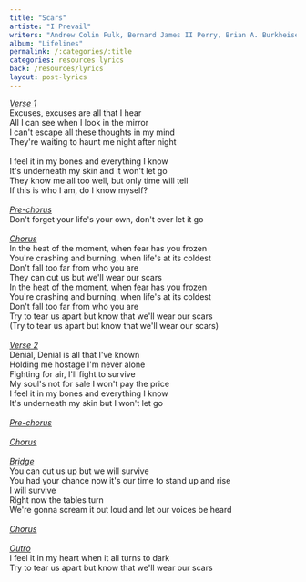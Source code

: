 ```yaml
---
title: "Scars"
artiste: "I Prevail"
writers: "Andrew Colin Fulk, Bernard James II Perry, Brian A. Burkheiser, John August Pregler, Stephen Daniel Menoian"
album: "Lifelines"
permalink: /:categories/:title
categories: resources lyrics
back: /resources/lyrics
layout: post-lyrics
---
```


<span style="text-decoration:underline;"><em>Verse 1</em></span><br>
Excuses, excuses are all that I hear<br>
All I can see when I look in the mirror<br>
I can't escape all these thoughts in my mind<br>
They're waiting to haunt me night after night<br>
<br>
I feel it in my bones and everything I know<br>
It's underneath my skin and it won't let go<br>
They know me all too well, but only time will tell<br>
If this is who I am, do I know myself?<br>
<br>
<span style="text-decoration:underline;"><em>Pre-chorus</em></span><br>
Don't forget your life's your own, don't ever let it go<br>
<br>
<span style="text-decoration:underline;"><em>Chorus</em></span><br>
In the heat of the moment, when fear has you frozen<br>
You're crashing and burning, when life's at its coldest<br>
Don't fall too far from who you are<br>
They can cut us but we'll wear our scars<br>
In the heat of the moment, when fear has you frozen<br>
You're crashing and burning, when life's at its coldest<br>
Don't fall too far from who you are<br>
Try to tear us apart but know that we'll wear our scars<br>
(Try to tear us apart but know that we'll wear our scars)<br>
<br>
<span style="text-decoration:underline;"><em>Verse 2</em></span><br>
Denial, Denial is all that I've known<br>
Holding me hostage I'm never alone<br>
Fighting for air, I'll fight to survive<br>
My soul's not for sale I won't pay the price<br>
I feel it in my bones and everything I know<br>
It's underneath my skin but I won't let go<br>
<br>
<span style="text-decoration:underline;"><em>Pre-chorus</em></span><br>
<br>
<span style="text-decoration:underline;"><em>Chorus</em></span><br>
<br>
<span style="text-decoration:underline;"><em>Bridge</em></span><br>
You can cut us up but we will survive<br>
You had your chance now it's our time to stand up and rise<br>
I will survive<br>
Right now the tables turn<br>
We're gonna scream it out loud and let our voices be heard<br>
<br>
<span style="text-decoration:underline;"><em>Chorus</em></span><br>
<br>
<span style="text-decoration:underline;"><em>Outro</em></span><br>
I feel it in my heart when it all turns to dark<br>
Try to tear us apart but know that we'll wear our scars